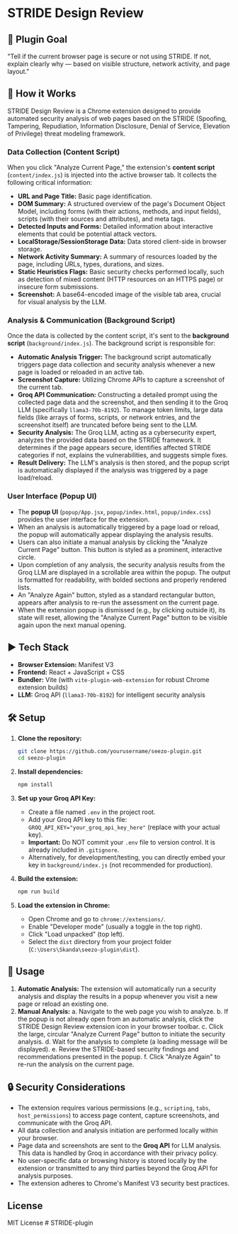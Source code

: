 # STRIDE Design Review

## 🎯 Plugin Goal
"Tell if the current browser page is secure or not using STRIDE. If not, explain clearly why — based on visible structure, network activity, and page layout."

## 🧠 How it Works

STRIDE Design Review is a Chrome extension designed to provide automated security analysis of web pages based on the STRIDE (Spoofing, Tampering, Repudiation, Information Disclosure, Denial of Service, Elevation of Privilege) threat modeling framework.

### Data Collection (Content Script)
When you click "Analyze Current Page," the extension's **content script** (`content/index.js`) is injected into the active browser tab. It collects the following critical information:
-   **URL and Page Title:** Basic page identification.
-   **DOM Summary:** A structured overview of the page's Document Object Model, including forms (with their actions, methods, and input fields), scripts (with their sources and attributes), and meta tags.
-   **Detected Inputs and Forms:** Detailed information about interactive elements that could be potential attack vectors.
-   **LocalStorage/SessionStorage Data:** Data stored client-side in browser storage.
-   **Network Activity Summary:** A summary of resources loaded by the page, including URLs, types, durations, and sizes.
-   **Static Heuristics Flags:** Basic security checks performed locally, such as detection of mixed content (HTTP resources on an HTTPS page) or insecure form submissions.
-   **Screenshot:** A base64-encoded image of the visible tab area, crucial for visual analysis by the LLM.

### Analysis & Communication (Background Script)
Once the data is collected by the content script, it's sent to the **background script** (`background/index.js`). The background script is responsible for:
-   **Automatic Analysis Trigger:** The background script automatically triggers page data collection and security analysis whenever a new page is loaded or reloaded in an active tab.
-   **Screenshot Capture:** Utilizing Chrome APIs to capture a screenshot of the current tab.
-   **Groq API Communication:** Constructing a detailed prompt using the collected page data and the screenshot, and then sending it to the Groq LLM (specifically `llama3-70b-8192`). To manage token limits, large data fields (like arrays of forms, scripts, or network entries, and the screenshot itself) are truncated before being sent to the LLM.
-   **Security Analysis:** The Groq LLM, acting as a cybersecurity expert, analyzes the provided data based on the STRIDE framework. It determines if the page appears secure, identifies affected STRIDE categories if not, explains the vulnerabilities, and suggests simple fixes.
-   **Result Delivery:** The LLM's analysis is then stored, and the popup script is automatically displayed if the analysis was triggered by a page load/reload.

### User Interface (Popup UI)
-   The **popup UI** (`popup/App.jsx`, `popup/index.html`, `popup/index.css`) provides the user interface for the extension.
-   When an analysis is automatically triggered by a page load or reload, the popup will automatically appear displaying the analysis results.
-   Users can also initiate a manual analysis by clicking the "Analyze Current Page" button. This button is styled as a prominent, interactive circle.
-   Upon completion of any analysis, the security analysis results from the Groq LLM are displayed in a scrollable area within the popup. The output is formatted for readability, with bolded sections and properly rendered lists.
-   An "Analyze Again" button, styled as a standard rectangular button, appears after analysis to re-run the assessment on the current page.
-   When the extension popup is dismissed (e.g., by clicking outside it), its state will reset, allowing the "Analyze Current Page" button to be visible again upon the next manual opening.

## ▶️ Tech Stack
-   **Browser Extension:** Manifest V3
-   **Frontend:** React + JavaScript + CSS
-   **Bundler:** Vite (with `vite-plugin-web-extension` for robust Chrome extension builds)
-   **LLM:** Groq API (`llama3-70b-8192`) for intelligent security analysis

## 🛠️ Setup

1.  **Clone the repository:**
    ```bash
    git clone https://github.com/yourusername/seezo-plugin.git
    cd seezo-plugin
    ```

2.  **Install dependencies:**
    ```bash
    npm install
    ```

3.  **Set up your Groq API Key:**
    *   Create a file named `.env` in the project root.
    *   Add your Groq API key to this file: `GROQ_API_KEY="your_groq_api_key_here"` (replace with your actual key).
    *   **Important:** Do NOT commit your `.env` file to version control. It is already included in `.gitignore`.
    *   Alternatively, for development/testing, you can directly embed your key in `background/index.js` (not recommended for production).

4.  **Build the extension:**
    ```bash
    npm run build
    ```

5.  **Load the extension in Chrome:**
    *   Open Chrome and go to `chrome://extensions/`.
    *   Enable "Developer mode" (usually a toggle in the top right).
    *   Click "Load unpacked" (top left).
    *   Select the `dist` directory from your project folder (`C:\Users\Skanda\seezo-plugin\dist`).

## 🚀 Usage

1.  **Automatic Analysis:** The extension will automatically run a security analysis and display the results in a popup whenever you visit a new page or reload an existing one.
2.  **Manual Analysis:**
    a.  Navigate to the web page you wish to analyze.
    b.  If the popup is not already open from an automatic analysis, click the STRIDE Design Review extension icon in your browser toolbar.
    c.  Click the large, circular "Analyze Current Page" button to initiate the security analysis.
    d.  Wait for the analysis to complete (a loading message will be displayed).
    e.  Review the STRIDE-based security findings and recommendations presented in the popup.
    f.  Click "Analyze Again" to re-run the analysis on the current page.

## 🔒 Security Considerations

-   The extension requires various permissions (e.g., `scripting`, `tabs`, `host_permissions`) to access page content, capture screenshots, and communicate with the Groq API.
-   All data collection and analysis initiation are performed locally within your browser.
-   Page data and screenshots are sent to the **Groq API** for LLM analysis. This data is handled by Groq in accordance with their privacy policy.
-   No user-specific data or browsing history is stored locally by the extension or transmitted to any third parties beyond the Groq API for analysis purposes.
-   The extension adheres to Chrome's Manifest V3 security best practices.

## License

MIT License # STRIDE-plugin
